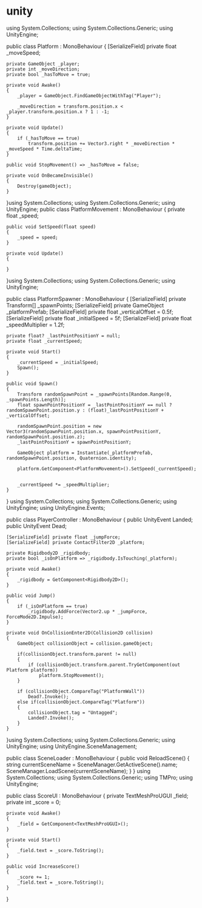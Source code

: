 # unity
using System.Collections;
using System.Collections.Generic;
using UnityEngine;

public class Platform : MonoBehaviour
{
    [SerializeField] private float _moveSpeed;

    private GameObject _player;
    private int _moveDirection;
    private bool _hasToMove = true;

    private void Awake()
    {
        _player = GameObject.FindGameObjectWithTag("Player");

        _moveDirection = transform.position.x < _player.transform.position.x ? 1 : -1;
    }

    private void Update()
    {
        if (_hasToMove == true)
            transform.position += Vector3.right * _moveDirection * _moveSpeed * Time.deltaTime;
    }

    public void StopMovement() => _hasToMove = false;

    private void OnBecameInvisible()
    {
        Destroy(gameObject);
    }
}using System.Collections;
using System.Collections.Generic;
using UnityEngine;
public class PlatformMovement : MonoBehaviour
{
    private float _speed;

    public void SetSpeed(float speed)
    {
        _speed = speed;
    }

    private void Update()
    {
        
    }
}using System.Collections;
using System.Collections.Generic;
using UnityEngine;



public class PlatformSpawner : MonoBehaviour
{
    [SerializeField] private Transform[] _spawnPoints;
    [SerializeField] private GameObject _platformPrefab;
    [SerializeField] private float _verticalOffset = 0.5f;
    [SerializeField] private float _initialSpeed = 5f;
    [SerializeField] private float _speedMultiplier = 1.2f;

    private float? _lastPointPositionY = null;
    private float _currentSpeed;

    private void Start()
    {
        _currentSpeed = _initialSpeed;
        Spawn();
    }

    public void Spawn()
    {
        Transform randomSpawnPoint = _spawnPoints[Random.Range(0, _spawnPoints.Length)];
        float spawnPointPositionY = _lastPointPositionY == null ? randomSpawnPoint.position.y : (float)_lastPointPositionY + _verticalOffset;

        randomSpawnPoint.position = new Vector3(randomSpawnPoint.position.x, spawnPointPositionY, randomSpawnPoint.position.z);
        _lastPointPositionY = spawnPointPositionY;

        GameObject platform = Instantiate(_platformPrefab, randomSpawnPoint.position, Quaternion.identity);
       
        platform.GetComponent<PlatformMovement>().SetSpeed(_currentSpeed);

  
        _currentSpeed *= _speedMultiplier;
    }
}
using System.Collections;
using System.Collections.Generic;
using UnityEngine;
using UnityEngine.Events;

public class PlayerController : MonoBehaviour
{
    public UnityEvent Landed;
    public UnityEvent Dead;

    [SerializeField] private float _jumpForce;
    [SerializeField] private ContactFilter2D _platform;

    private Rigidbody2D _rigidbody;
    private bool _isOnPlatform => _rigidbody.IsTouching(_platform);

    private void Awake()
    {
        _rigidbody = GetComponent<Rigidbody2D>();
    }

    public void Jump()
    {
        if (_isOnPlatform == true)
            _rigidbody.AddForce(Vector2.up * _jumpForce, ForceMode2D.Impulse);
    }

    private void OnCollisionEnter2D(Collision2D collision)
    {
        GameObject collisionObject = collision.gameObject;

        if(collisionObject.transform.parent != null)
        {
            if (collisionObject.transform.parent.TryGetComponent(out Platform platform))
                platform.StopMovement();
        }

        if (collisionObject.CompareTag("PlatformWall"))
            Dead?.Invoke();
        else if(collisionObject.CompareTag("Platform"))
        {
            collisionObject.tag = "Untagged";
            Landed?.Invoke();
        }
    }
}using System.Collections;
using System.Collections.Generic;
using UnityEngine;
using UnityEngine.SceneManagement;

public class SceneLoader : MonoBehaviour
{
    public void ReloadScene()
    {
        string currentSceneName = SceneManager.GetActiveScene().name;
        SceneManager.LoadScene(currentSceneName);
    }
}
using System.Collections;
using System.Collections.Generic;
using TMPro;
using UnityEngine;

public class ScoreUI : MonoBehaviour
{
    private TextMeshProUGUI _field;
    private int _score = 0;

    private void Awake()
    {
        _field = GetComponent<TextMeshProUGUI>();
    }

    private void Start()
    {
        _field.text = _score.ToString();        
    }

    public void IncreaseScore()
    {
        _score += 1;
        _field.text = _score.ToString();
    }
}
